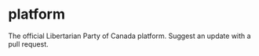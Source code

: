 # platform
The official Libertarian Party of Canada platform. Suggest an update with a pull request.
